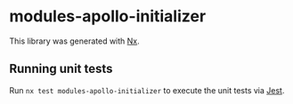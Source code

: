 # modules-apollo-initializer

This library was generated with [Nx](https://nx.dev).

## Running unit tests

Run `nx test modules-apollo-initializer` to execute the unit tests via [Jest](https://jestjs.io).

